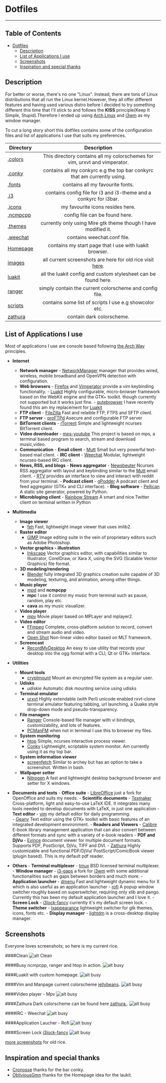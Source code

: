 Dotfiles
========
----

## Table of Contents

- [Dotfiles](#)
	- [Description](#description)
    - [List of Applications I use](#apps)
	- [Screenshots](#screenshots)
	- [Inspiration and special thanks](#inspiration-and-special-thanks)
	
<a name="description"></a>	
## Description

For better or worse, there's no one "Linux". Instead, there are tons of 
Linux distributions that all run the Linux kernel.However, they all offer
different features and having used various distro before I decided to try
something different this time that I'll stick to and follows the **KISS** 
principle(Keep It Simple, Stupid).Therefore I ended up using [Arch Linux] 
and [i3wm] as my window manager.

To cut a long story short this dotfiles contains some of the configuration
files and list of applications I use that suits my preferences.

| Directory     |                       Description                                          |
| ------------- |:--------------------------------------------------------------------------:|
| [.colors]     | This directory contains all my colorschemes for vim, urxvt and vimperator. |
| [.conky]      | contains all my conkyrc e.g the top bar conkyrc that am currently using.   |
| [.fonts]      | contains all my favourite fonts.                                           |
| [.i3]        | contains config file for i3 and i3-theme and a conkyrc for i3bar.          |
| [.icons]      | my favourite icons resides here.                                           |
| [.ncmpcpp]    | config file can be found here.                                             |
| [.themes]    | currently only using Mire gtk theme though I have modified it.             |
| [.weechat]    | contains weechat.conf file.                                                |
| [Homepage]    | contains my start page that I use with luakit browser.                     |
| [images]      | all current screenshots are here for old rice visit [here].                |
| [luakit]      | all the luakit config and custom stylesheet can be found here.             |
| [ranger]      | simply contain the current colorscheme and config file.                    |
| [scripts]     | contains some list of scripts I use e.g showcolor etc.                     |
| [zathura]     | contain dark colorscheme.                                                  |

<a name="apps"></a>	
## List of Applications I use

Most of applications I use are console based following [the Arch Way]
principles.

- **Internet**
     - **Network manager**
           - [NetworkManager] manager that provides wired, wireless, 
           mobile broadband and OpenVPN detection with configuration.
     - **Web browsers**
           - [Firefox] and [Vimperator] provide a vim keybinding 
           functionality.
           - [Luakit] Highly configurable, micro-browser framework 
           based on the WebKit engine and the GTK+ toolkit.
           though currently not supported but it works just fine.
           - [qutebrowser] I have recently found this am my 
           replacement for [Luakit]
     - **FTP client**
           - [FileZilla] Fast and relaible FTP, FTPS and SFTP client.
     - **FTP server**
           - [proFTPd] Asecure and configurable FTP server
     - **BitTorrent clients**
           - [rTorrent] Simple and lightweight ncurses BitTorrent client.
     - **Video downloader**
           - [mps-youtube] This project is based on mps, a terminal 
           based program to search, stream and download music,video.
     - **Communication**
           - **Email client**
               - [Mutt] Small but very powerful text-based mail client.
           - **IRC client**
               - [Weechat] Modular, lightweight ncurses-based IRC client.
     - **News, RSS, and blogs**
           - **News aggregator**
               - [Newsbeuter] Ncurses RSS aggregator with layout 
                and keybinding similar to the [Mutt] email client.
               - [RTV] provides an interface to view and interact with 
               reddit from your terminal.
           - **Podcast client**
               - [gPodder] A podcast client and feed aggregator 
               (GTK+ and CLI interface).
           - **Blog software**
               - [Pellican] A static site generator, powered by Python.
     - **Microbloging client**
           - [Rainbow Stream] A smart and nice Twitter client on terminal 
           written in Python

- **Multimedia**
     - **Image viewer**
          - [feh] Fast, lightweight image viewer that uses imlib2.
     - **Raster editor**
          - [GIMP] Image editing suite in the vein of proprietary editors 
          such as Adobe Photoshop. 
     - **Vector graphics - illustration**
          - [Inkscape] Vector graphics editor, with capabilities similar
          to Illustrator, CorelDraw, or Xara X, using the SVG (Scalable
           Vector Graphics) file format.
     - **3D modeling/rendering**
          - [Blender]  fully integrated 3D graphics creation suite 
          capable of 3D modeling, texturing, and animation, among other things.  
     - **Music player**
          - [mpd] and **ncmpcpp** 
          - **mpc** I use it control my music from terminal such as 
          pause, random, play etc.
          - **cava** as my music visualizer.
     - **Video player**
          - [mpv] Movie player based on MPLayer and mplayer2.
     - **Video editor**
          - [FFmpeg] Complete, cross-platform solution to record, convert 
          and stream audio and video.
          - [Open Shot] Non-linear video editor based on MLT framework.
     - **Screencast**
          - [RecordMyDesktop]  An easy to use utility that records your 
          desktop into the ogg format with a CLI, Qt or GTK+ interface.

- **Utilities**
     - **Mount tools**
          - [cryptmount] Mount an encrypted file system as a regular 
          user.
     - **Udisks**
          - *udiskie* Automatic disk mounting service using udisks
     - **Terminal emulator**
          - [urxvt] Highly extendable (with Perl) unicode enabled
           rxvt-clone terminal emulator featuring tabbing, url launching,
            a Quake style drop-down mode and pseudo-transparency.
     - **File managers**
          - [Ranger] Console-based file manager with vi bindings, 
          customizability, and lots of features.
          - [PCManFM] when not in terminal I use this to browser
           my files.
     - **System monitoring**
          - [htop] Simple, ncurses interactive process viewer.
          - [Conky] Lightweight, scriptable system monitor. Am currently 
          using it as my top bar.
     - **System information viewer**
          - [screenfetch] Similar to archey but has an option to 
          take a screenshot. Written in bash.   
     - **Wallpaper setter**
          - [Nitrogen]  A fast and lightweight desktop background 
          browser and setter for X windows.


- **Documents and texts**
      - **Office suite**
           - [LibreOffice] just a fork for OpenOffice and suits my needs.
      - **Scientific documents**
           - [Texmaker] Cross-platform, light and easy-to-use LaTeX 
           IDE. It integrates many tools needed to develop documents with 
           LaTeX, in just one application
      - **Text editor**
           - [vim] my default editor for daily programming.    
           - [Geany] Text editor using the GTK+ toolkit with basic 
           features of an integrated development environment.
      - **Readers and Viewers**
           - [Calibre] E-book library management application that 
           can also convert between different formats and sync with a 
           variety of e-book readers
      - **PDF and DjVu**
           - [Evince] document viewer for multiple document formats. 
           Supports PDF, PostScript, DjVu, TIFF and DVI.
           - [Zathura] Highly customizable and functional PDF/DjVu/
           PostScript/ComicBook viewer (plugin based). This is my default 
           pdf reader.
           
- **Others**
      - **Terminal multiplexer**
           - [tmux] BSD licensed terminal multiplexer.
      - **Window manager**
           - [i3-gaps] a fork for [i3wm] with some additional 
           functionalities 
           such as gaps between borders and much more.
      - **Application launcher**
           - [dmenu] Fast and lightweight dynamic menu for X which is 
           also useful as an application launcher
           - [rofi] A popup window switcher roughly based on 
           superswitcher, requiring only xlib and pango. Currently this has
           been my default application launcher and I love it.
      - **Screen Lock**
           - [i3lock-fancy] currently it's my default screen lock.
      - **Theme switcher**
           - [lxappearance] lightweight switcher for gtk themes, icons, 
           fonts etc.
      - **Display manager**
          - [lightdm] is a cross-desktop display manager.

<a name="screenshots"></a>	
## Screenshots
Everyone loves screenshots; so here is my current rice.

####Clean
![alt Clean](https://raw.github.com/mohabaks/dotfiles/master/images/Clean.png)

####Busy
ncmpcpp, ranger and htop in action.
![alt busy](https://raw.github.com/mohabaks/dotfiles/master/images/Busy.png)

####Luakit with custom homepage.
![alt busy](https://raw.github.com/mohabaks/dotfiles/master/images/Luakit.png)

####Vim and Manpage
current colorscheme [jellybeans].
![alt busy](https://raw.github.com/mohabaks/dotfiles/master/images/vim.png)

####Video player - Mpv
![alt busy](https://raw.github.com/mohabaks/dotfiles/master/images/mpv.png)

####Zathura
Dark colorscheme can be found here [zathura.].
![alt busy](https://raw.github.com/mohabaks/dotfiles/master/images/zathura.png)

####IRC - Weechat
![alt busy](https://raw.github.com/mohabaks/dotfiles/master/images/weechat.png)

####Application Laucher - Rofi
![alt busy](https://raw.github.com/mohabaks/dotfiles/master/images/rofi.png)

####Screen Lock  [i3lock-fancy]
![alt busy](https://raw.github.com/mohabaks/dotfiles/master/images/screenlock.jpg)

[more screenshots](http://imgur.com/a/LPyKb) for old rice.


<a name="inspiration-and-special-thanks"></a>	
## Inspiration and special thanks
- [Cronosse] thanks for the bar conky.
- [ObliviousGmn] thanks for the Homepage idea for the laukit.




<!---
Link References
-->

[.colors]:https://github.com/mohabaks/dotfiles/tree/master/.colors
[.i3]:https://github.com/mohabaks/dotfiles/tree/master/.i3
[.conky]:https://github.com/mohabaks/dotfiles/tree/master/.conky
[.icons]:https://github.com/mohabaks/dotfiles/tree/master/.icons
[.weechat]:https://github.com/mohabaks/dotfiles/tree/master/.weechat
[.fonts]:https://github.com/mohabaks/dotfiles/tree/master/.fonts
[.ncmpcpp]:https://github.com/mohabaks/dotfiles/tree/master/.ncmpcpp
[.themes]:https://github.com/mohabaks/dotfiles/tree/master/.themes/Mire%20v2_Grey
[Homepage]:https://github.com/mohabaks/dotfiles/tree/master/Homepage
[images]:https://github.com/mohabaks/dotfiles/tree/master/images
[luakit]:https://github.com/mohabaks/dotfiles/tree/master/luakit
[ranger]:https://github.com/mohabaks/dotfiles/tree/master/ranger
[scripts]:https://github.com/mohabaks/dotfiles/tree/master/scripts
[zathura.]:https://github.com/mohabaks/dotfiles/tree/master/zathura

[i3-gaps]:https://github.com/Airblader/i3
[Arch Linux]:https://wiki.archlinux.org/
[i3wm]:http://i3wm.org/docs/userguide.html
[NetworkManager]:https://wiki.archlinux.org/index.php/NetworkManager
[Firefox]:https://mozilla.com/firefox
[Vimperator]:www.vimperator.org/
[Luakit]:https://wiki.archlinux.org/index.php/Luakit
[qutebrowser]:https://wiki.archlinux.org/index.php/Qutebrowser
[FileZilla]:https://en.wikipedia.org/wiki/FileZilla
[proFTPd]:https://wiki.archlinux.org/index.php/Proftpd
[rTorrent]:https://wiki.archlinux.org/index.php/RTorrent
[mps-youtube]:https://github.com/mps-youtube/mps-youtube
[Mutt]:http://www.mutt.org/
[Weechat]:https://en.wikipedia.org/wiki/WeeChat
[Newsbeuter]:http://newsbeuter.org/
[RTV]:https://github.com/michael-lazar/rtv
[gPodder]:http://gpodder.org/
[Pellican]:http://docs.getpelican.com/en/3.5.0/
[Rainbow Stream]:https://github.com/DTVD/rainbowstream
[feh]:http://feh.finalrewind.org/
[GIMP]:https://en.wikipedia.org/wiki/GIMP
[Inkscape]:http://inkscape.org/
[Blender]:http://www.blender.org/
[mpv]:http://mpv.io/
[FFmpeg]:http://ffmpeg.org/
[Open Shot]:http://www.openshotvideo.com/
[RecordMyDesktop]:http://recordmydesktop.sourceforge.net/
[cryptmount]:http://cryptmount.sourceforge.net/
[Geany]:https://geany.org/
[vim]:http://www.vim.org/
[urxvt]:http://software.schmorp.de/pkg/rxvt-unicode.html
[Ranger]:http://nongnu.org/ranger
[PCManFM]:http://wiki.lxde.org/en/PCManFM
[Htop]:http://htop.sourceforge.net/
[Conky]:https://github.com/brndnmtthws/conky
[screenfetch]:https://github.com/KittyKatt/screenFetch
[Nitrogen]:http://projects.l3ib.org/nitrogen/
[LibreOffice]:https://www.libreoffice.org/
[Texmaker]:http://www.xm1math.net/texmaker/
[Calibre]:http://calibre-ebook.com/
[Evince]:https://wiki.gnome.org/Apps/Evince
[tmux]:http://tmux.github.io/
[rofi]:http://davedavenport.github.io/rofi/
[dmenu]:http://tools.suckless.org/dmenu/
[i3lock-fancy]:https://github.com/meskarune/i3lock-fancy
[the Arch Way]:https://wiki.archlinux.org/index.php/Arch_Linux#Principles
[mpd]:https://github.com/sol/mpd
[lxappearance]:http://wiki.lxde.org/en/LXAppearance
[lightdm]:https://wiki.archlinux.org/index.php/LightDM
[Cronosse]:http://cronosse.deviantart.com/art/Bottom-bar-conky-config-201410602
[ObliviousGmn]:http://obliviousgmn.deviantart.com/art/Reborn-525604184?q=gallery%3AObliviousGmn%2F14083002&qo=2
[Zathura]:https://pwmt.org/projects/zathura/
[jellybeans]:https://github.com/nanotech/jellybeans.vim
[here]:http://imgur.com/a/LPyKb
